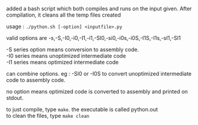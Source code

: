 added a bash script which both compiles and runs on the input given. After compilation, it cleans all the temp files created <br>

usage :   `./python.sh [-option] <inputfile>.py` <br>

valid options are -s,-S,-I0,-i0,-I1,-i1,-SI0,-si0,-i0s,-i0S,-I1S,-I1s,-sI1,-SI1<br>

-S series option means conversion to assembly code.<br>
-I0 series means unoptimized intermediate code<br>
-I1 series means optimized intermediate code<br>

can combine options. eg : -SI0 or -I0S to convert unoptimized intermediate code to  assembly code. 

no option means optimized code is converted to assembly and printed on stdout.<br>

to just compile, type `make`. the executable is called python.out <br>
to clean the files, type `make clean`<br>
